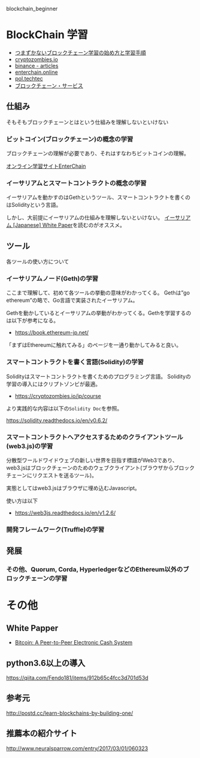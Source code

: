 blockchain_beginner

# BlockChain 学習

- [つまずかないブロックチェーン学習の始め方と学習手順](https://baasinfo.net/?p=3791)
- [cryptozombies.io](https://cryptozombies.io/jp/course)
- [binance - articles](https://academy.binance.com/ja/articles)
- [enterchain.online](https://enterchain.online/home)
- [pol.techtec](https://pol.techtec.world/blockchain-usecase/bitcoin)
- [ブロックチェーン・サービス](https://firebasestorage.googleapis.com/v0/b/enterchain.appspot.com/o/slides%2Fb5d57963-d54d-4d72-a2bf-7dcc0bf44c13?alt=media&token=94fcadce-c353-4062-b738-bba3548ddd94)

## 仕組み

そもそもブロックチェーンとはという仕組みを理解しないといけない

### ビットコイン(ブロックチェーン)の概念の学習

ブロックチェーンの理解が必要であり、それはすなわちビットコインの理解。

[オンライン学習サイトEnterChain](https://enterchain.online/)

### イーサリアムとスマートコントラクトの概念の学習

イーサリアムを動かすのはGethというツール、スマートコントラクトを書くのはSolidityという言語。

しかし、大前提にイーサリアムの仕組みを理解しないといけない。
[イーサリアム [Japanese] White Paper](https://github.com/ethereum/wiki/wiki/%5BJapanese%5D-White-Paper)を読むのがオススメ。

## ツール

各ツールの使い方について

### イーサリアムノード(Geth)の学習

ここまで理解して、初めて各ツールの挙動の意味がわかってくる。
Gethは”go ethereum”の略で、Go言語で実装されたイーサリアム。

Gethを動かしているとイーサリアムの挙動がわかってくる。Gethを学習するのは以下が参考になる。

- https://book.ethereum-jp.net/

「まずはEthereumに触れてみる」のページを一通り動かしてみると良い。

### スマートコントラクトを書く言語(Solidity)の学習

Solidityはスマートコントラクトを書くためのプログラミング言語。
Solidityの学習の導入にはクリプトゾンビが最適。

- https://cryptozombies.io/jp/course

より実践的な内容は以下の`Solidity Doc`を参照。

https://solidity.readthedocs.io/en/v0.6.2/

### スマートコントラクトへアクセスするためのクライアントツール(web3.js)の学習

分散型ワールドワイドウェブの新しい世界を目指す標語がWeb3であり、web3.jsはブロックチェーンのためのウェブクライアント(ブラウザからブロックチェーンにリクエストを送るツール)。

実態としてはweb3.jsはブラウザに埋め込むJavascript。

使い方は以下

- https://web3js.readthedocs.io/en/v1.2.6/

### 開発フレームワーク(Truffle)の学習

## 発展

### その他、Quorum, Corda, HyperledgerなどのEthereum以外のブロックチェーンの学習



# その他

## White Papper

- [Bitcoin: A Peer-to-Peer Electronic Cash System](https://bitcoin.org/bitcoin.pdf)

## python3.6以上の導入
https://qiita.com/Fendo181/items/912b65c4fcc3d701d53d

## 参考元
http://postd.cc/learn-blockchains-by-building-one/

## 推薦本の紹介サイト
http://www.neuralsparrow.com/entry/2017/03/01/060323
